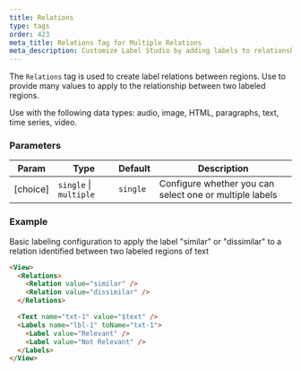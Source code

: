 ```yaml
---
title: Relations
type: tags
order: 423
meta_title: Relations Tag for Multiple Relations
meta_description: Customize Label Studio by adding labels to relationships between labeled regions for machine learning and data science projects.
---
```


The `Relations` tag is used to create label relations between regions. Use to provide many values to apply to the relationship between two labeled regions.

Use with the following data types: audio, image, HTML, paragraphs, text, time series, video.

### Parameters

| Param | Type | Default | Description |
| --- | --- | --- | --- |
| [choice] | <code>single</code> \| <code>multiple</code> | <code>single</code> | Configure whether you can select one or multiple labels |

### Example

Basic labeling configuration to apply the label "similar" or "dissimilar" to a relation identified between two labeled regions of text

```html
<View>
  <Relations>
    <Relation value="similar" />
    <Relation value="dissimilar" />
  </Relations>

  <Text name="txt-1" value="$text" />
  <Labels name="lbl-1" toName="txt-1">
    <Label value="Relevant" />
    <Label value="Not Relevant" />
  </Labels>
</View>
```
